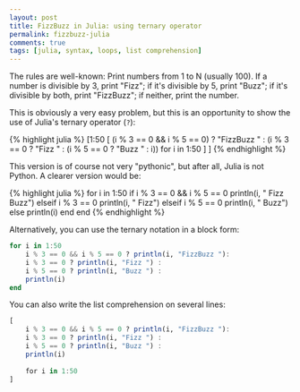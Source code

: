 ```yaml
---
layout: post
title: FizzBuzz in Julia: using ternary operator
permalink: fizzbuzz-julia
comments: true
tags: [julia, syntax, loops, list comprehension]
---
```


The rules are well-known: Print numbers from 1 to N (usually 100). If a number is divisible by 3, print "Fizz"; if it's divisible by 5, print "Buzz"; if it's divisible by both, print "FizzBuzz"; if neither, print the number.

This is obviously a very easy problem, but this is an opportunity to show the use of Julia's ternary operator (`?`):

<!-- more -->

{% highlight julia %}
[1:50 [ (i % 3 == 0 && i % 5 == 0) ? "FizzBuzz " : (i % 3 == 0 ? "Fizz " : (i % 5 == 0 ? "Buzz " : i)) for i in 1:50 ] ]
{% endhighlight %}

This version is of course not very "pythonic", but after all, Julia is not Python. A clearer version would be:

{% highlight julia %}
for i in 1:50
    if i % 3 == 0 && i % 5 == 0
        println(i, " Fizz Buzz")
    elseif i % 3 == 0
        println(i, " Fizz")
    elseif i % 5 == 0
        println(i, " Buzz")
    else
        println(i)
    end
end
{% endhighlight %}

Alternatively, you can use the ternary notation in a block form:

``` julia
for i in 1:50
    i % 3 == 0 && i % 5 == 0 ? println(i, "FizzBuzz "): 
    i % 3 == 0 ? println(i, "Fizz ") : 
    i % 5 == 0 ? println(i, "Buzz ") : 
    println(i)
end
```

You can also write the list comprehension on several lines:

``` julia
[   
    i % 3 == 0 && i % 5 == 0 ? println(i, "FizzBuzz "): 
    i % 3 == 0 ? println(i, "Fizz ") : 
    i % 5 == 0 ? println(i, "Buzz ") : 
    println(i)
 
    for i in 1:50
]
```